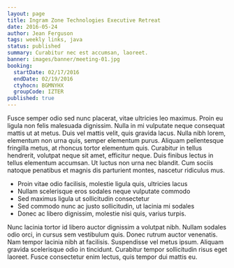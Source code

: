 ```yaml
---
layout: page
title: Ingram Zone Technologies Executive Retreat
date: 2016-05-24
author: Jean Ferguson
tags: weekly links, java
status: published
summary: Curabitur nec est accumsan, laoreet.
banner: images/banner/meeting-01.jpg
booking:
  startDate: 02/17/2016
  endDate: 02/19/2016
  ctyhocn: BGMNYHX
  groupCode: IZTER
published: true
---
```

Fusce semper odio sed nunc placerat, vitae ultricies leo maximus. Proin eu ligula non felis malesuada dignissim. Nulla in mi vulputate neque consequat mattis ut at metus. Duis vel mattis velit, quis gravida lacus. Nulla nibh lorem, elementum non urna quis, semper elementum purus. Aliquam pellentesque fringilla metus, at rhoncus tortor elementum quis. Curabitur in tellus hendrerit, volutpat neque sit amet, efficitur neque. Duis finibus lectus in tellus elementum accumsan. Ut luctus non urna nec blandit. Cum sociis natoque penatibus et magnis dis parturient montes, nascetur ridiculus mus.

* Proin vitae odio facilisis, molestie ligula quis, ultricies lacus
* Nullam scelerisque eros sodales neque vulputate commodo
* Sed maximus ligula ut sollicitudin consectetur
* Sed commodo nunc ac justo sollicitudin, ut lacinia mi sodales
* Donec ac libero dignissim, molestie nisi quis, varius turpis.

Nunc lacinia tortor id libero auctor dignissim a volutpat nibh. Nullam sodales odio orci, in cursus sem vestibulum quis. Donec rutrum auctor venenatis. Nam tempor lacinia nibh at facilisis. Suspendisse vel metus ipsum. Aliquam gravida scelerisque odio in tincidunt. Curabitur tempor sollicitudin risus eget laoreet. Fusce consectetur enim lectus, quis tempor dui mattis eu.
